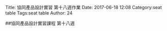 Title: 協同產品設計實習 第十八週作業
Date: 2017-06-18 12:08
Category:seat table
Tags:seat table
Author: 24

<b><font color="red"></font></b>

<!-- PELICAN_END_SUMMARY -->
##協同產品設計實習課程 第十八週